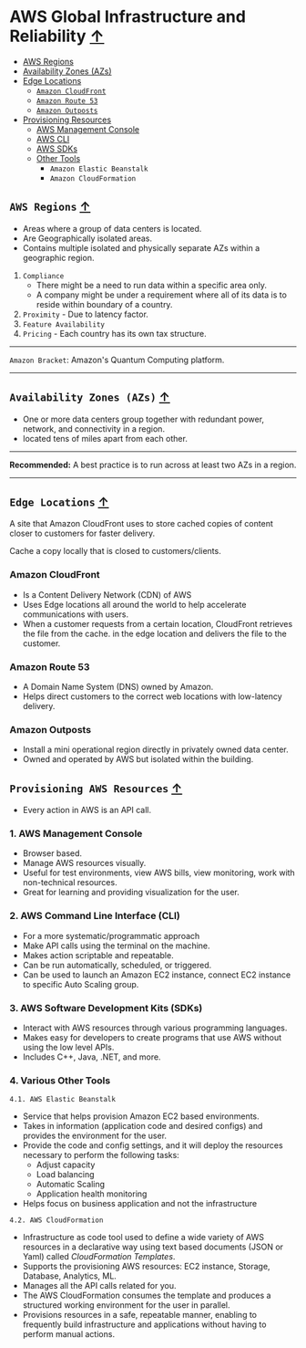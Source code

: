 # AWS Global Infrastructure and Reliability [↑](../README.md#1-aws-cloud-practitioner-notes)

- [AWS Regions](#aws-regions-)
- [Availability Zones (AZs)](#availability-zones-azs-)
- [Edge Locations](#edge-locations-)
    - [`Amazon CloudFront`](#amazon-cloudfront)
    - [`Amazon Route 53`](#amazon-route-53)
    - [`Amazon Outposts`](#amazon-outposts)
- [Provisioning Resources](#provisioning-aws-resources-)
    - [AWS Management Console](#1-aws-management-console)
    - [AWS CLI](#2-aws-command-line-interface-cli)
    - [AWS SDKs](#3-aws-software-development-kits-sdks)
    - [Other Tools](#4-various-other-tools)
        - `Amazon Elastic Beanstalk`
        - `Amazon CloudFormation`

## `AWS Regions` [↑](#aws-global-infrastructure-and-reliability-)
- Areas where a group of data centers is located.
- Are Geographically isolated areas.
- Contains multiple isolated and physically separate AZs within a geographic region.

1. `Compliance`
   - There might be a need to run data within a specific area only. 
   - A company might be under a requirement where all of its data is to reside within boundary of a country.
2. `Proximity` - Due to latency factor.
3. `Feature Availability`
4. `Pricing` - Each country has its own tax structure.

-----
`Amazon Bracket`: Amazon's Quantum Computing platform.

-----

## `Availability Zones (AZs)` [↑](#aws-global-infrastructure-and-reliability-)
- One or more data centers group together with redundant power, network, and connectivity in a region.
- located tens of miles apart from each other.

---
**Recommended:** A best practice is to run across at least two AZs in a region.

---

## `Edge Locations` [↑](#aws-global-infrastructure-and-reliability-)
A site that Amazon CloudFront uses to store cached copies of content closer to customers for faster delivery.

Cache a copy locally that is closed to customers/clients.

### Amazon CloudFront
- Is a Content Delivery Network (CDN) of AWS
- Uses Edge locations all around the world to help accelerate communications with users.
- When a customer requests from a certain location, CloudFront retrieves the file from the cache.
  in the edge location and delivers the file to the customer.

### Amazon Route 53
- A Domain Name System (DNS) owned by Amazon.
- Helps direct customers to the correct web locations with low-latency delivery.

### Amazon Outposts
- Install a mini operational region directly in privately owned data center.
- Owned and operated by AWS but isolated within the building.

## `Provisioning AWS Resources` [↑](#aws-global-infrastructure-and-reliability-)
- Every action in AWS is an API call.

### 1. AWS Management Console
- Browser based.
- Manage AWS resources visually.
- Useful for test environments, view AWS bills, view monitoring, work with non-technical resources.
- Great for learning and providing visualization for the user.

### 2. AWS Command Line Interface (CLI)
- For a more systematic/programmatic approach
- Make API calls using the terminal on the machine.
- Makes action scriptable and repeatable.
- Can be run automatically, scheduled, or triggered.
- Can be used to launch an Amazon EC2 instance, connect EC2 instance to specific Auto Scaling group.

### 3. AWS Software Development Kits (SDKs)
- Interact with AWS resources through various programming languages.
- Makes easy for developers to create programs that use AWS without using the low level APIs.
- Includes C++, Java, .NET, and more.

### 4. Various Other Tools
`4.1. AWS Elastic Beanstalk`
- Service that helps provision Amazon EC2 based environments.
- Takes in information (application code and desired configs) and provides the environment for
  the user.
- Provide the code and config settings, and it will deploy the resources necessary to perform the
  following tasks:
    - Adjust capacity
    - Load balancing
    - Automatic Scaling
    - Application health monitoring
- Helps focus on business application and not the infrastructure

`4.2. AWS CloudFormation`
- Infrastructure as code tool used to define a wide variety of AWS resources in a declarative
  way using text based documents (JSON or Yaml) called _CloudFormation Templates_.
- Supports the provisioning AWS resources: EC2 instance, Storage, Database, Analytics, ML.
- Manages all the API calls related for you.
- The AWS CloudFormation consumes the template and produces a structured working environment for
  the user in parallel.
- Provisions resources in a safe, repeatable manner, enabling to frequently build infrastructure
  and applications without having to perform manual actions.
